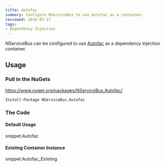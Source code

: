 ```yaml
---
title: Autofac
summary: Configure NServiceBus to use Autofac as a container.
reviewed: 2016-03-17
tags:
- Dependency Injection
---
```



NServiceBus can be configured to use [Autofac](http://autofac.org/) as a dependency injection container.


## Usage


### Pull in the NuGets

https://www.nuget.org/packages/NServiceBus.Autofac/

    Install-Package NServiceBus.Autofac


### The Code


#### Default Usage

snippet:Autofac


#### Existing Container Instance

snippet:Autofac_Existing
